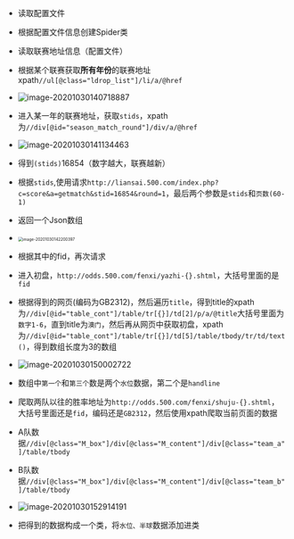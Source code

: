 - 读取配置文件
- 根据配置文件信息创建Spider类
- 读取联赛地址信息（配置文件）
- 根据某个联赛获取**所有年份**的联赛地址xpath`//ul[@class="ldrop_list"]/li/a/@href`
- ![image-20201030140718887](http://blog.img.wangdankai.cn/20201030140718.png)
- 进入某一年的联赛地址，获取`stids`，xpath为`//div[@id="season_match_round"]/div/a/@href`
- ![image-20201030141134463](http://blog.img.wangdankai.cn/20201030141134.png)
- 得到`(stids)`16854（数字越大，联赛越新）
- 根据`stids`,使用请求`http://liansai.500.com/index.php?c=score&a=getmatch&stid=16854&round=1`，最后两个参数是`stids`和`页数(60-1)`

- 返回一个Json数组
- <img src="http://blog.img.wangdankai.cn/20201030142200.png" alt="image-20201030142200397" style="zoom:50%;" />
- 根据其中的fid，再次请求
- 进入初盘，`http://odds.500.com/fenxi/yazhi-{}.shtml`，大括号里面的是`fid`
- 根据得到的网页(编码为GB2312)，然后遍历`title`，得到title的xpath为`//div[@id="table_cont"]/table/tr[{}]/td[2]/p/a/@title`大括号里面为`数字1-6`，直到title为`澳门`，然后再从网页中获取初盘，xpath为`//div[@id="table_cont"]/table/tr[{}]/td[5]/table/tbody/tr/td/text()`，得到数组长度为3的数组
- ![image-20201030150002722](http://blog.img.wangdankai.cn/20201030150002.png)

- 数组中`第一个`和`第三个`数是两个`水位`数据，第二个是`handline`
- 爬取两队以往的胜率地址为`http://odds.500.com/fenxi/shuju-{}.shtml`，大括号里面还是`fid`，编码还是`GB2312`，然后使用xpath爬取当前页面的数据
- A队数据`//div[@class="M_box"]/div[@class="M_content"]/div[@class="team_a"]/table/tbody`
- B队数据`//div[@class="M_box"]/div[@class="M_content"]/div[@class="team_b"]/table/tbody`
- ![image-20201030152914191](http://blog.img.wangdankai.cn/20201030152914.png)

- 把得到的数据构成一个类，将`水位、半球`数据添加进类